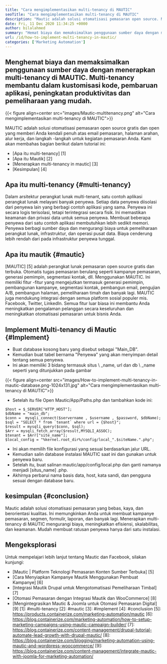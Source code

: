 ```yaml
---
title: "Cara mengimplementasikan multi-tenancy di MAUTIC" 
seoTitle: "Cara mengimplementasikan multi-tenancy di MAUTIC" 
description: "Mautic adalah solusi otomatisasi pemasaran open source. Menerapkan multi-tenancy di MAUTIC mengurangi biaya, meningkatkan efisiensi dan keamanan." 
date: Fri, 11 Dec 2020 11:34:25 +0000
author: bilalahmed
summary: "Hemat biaya dan memaksimalkan penggunaan sumber daya dengan menerapkan multi-tenancy di MAUTIC. Multi-tenancy membantu dalam kustomisasi kode, pembaruan aplikasi, peningkatan produktivitas dan pemeliharaan yang mudah." 
url: /id/how-to-implement-multi-tenancy-in-mautic/
categories: ['Marketing Automation']
---
```


## Menghemat biaya dan memaksimalkan penggunaan sumber daya dengan menerapkan multi-tenancy di MAUTIC. Multi-tenancy membantu dalam kustomisasi kode, pembaruan aplikasi, peningkatan produktivitas dan pemeliharaan yang mudah.

{{< figure align=center src="images/Mautic-multitenancy.png" alt="Cara mengimplementasikan multi-tenancy di MAUTIC">}}

MAUTIC adalah solusi otomatisasi pemasaran open source gratis dan open yang memberi Anda kendali penuh atas email pemasaran, halaman arahan, alur kerja, dan langkah -langkah untuk kegiatan pemasaran Anda. Kami akan membahas bagian berikut dalam tutorial ini:
  * [Apa itu multi-tenancy] [1]
  * [Apa itu Mautik] [2]
  * [Menerapkan multi-tenancy in mautic] [3]
  * [Kesimpulan] [4]

## Apa itu multi-tenancy {#multi-tenancy}
Dalam arsitektur perangkat lunak multi-tenant, satu contoh aplikasi perangkat lunak melayani banyak penyewa. Setiap data penyewa diisolasi dari penyewa lain yang berbagi contoh aplikasi yang sama. Penyewa ini secara logis terisolasi, tetapi terintegrasi secara fisik. Ini memastikan keamanan dan privasi data untuk semua penyewa. Membuat beberapa penyewa dari satu contoh aplikasi membutuhkan lebih sedikit memori. Penyewa berbagi sumber daya dan mengurangi biaya untuk pemeliharaan perangkat lunak, infrastruktur, dan operasi pusat data. Biaya cenderung lebih rendah dari pada infrastruktur penyewa tunggal.

## Apa itu mautik {#mautic}
[MAUTIC] [5] adalah perangkat lunak pemasaran open source gratis dan terbuka. Otomatis tugas pemasaran berulang seperti kampanye pemasaran, generasi pemimpin, segmentasi kontak, dll. Menggunakan MAUTIC. Ini memiliki fitur -fitur yang mengejutkan termasuk generasi pemimpin, pembangunan kampanye, segmentasi kontak, pembangun email, pengujian A/B, pembangun halaman, pemeliharaan timah dan banyak lagi. MAUTIC juga mendukung integrasi dengan semua platform sosial populer mis. Facebook, Twitter, LinkedIn. Semua fitur luar biasa ini membantu Anda meningkatkan pengalaman pelanggan secara keseluruhan dan meningkatkan otomatisasi pemasaran untuk bisnis Anda.

## Implement Multi-tenancy di Mautic {#Implement}
  * Buat database kosong baru yang disebut sebagai "Main_DB".
  * Kemudian buat tabel bernama "Penyewa" yang akan menyimpan detail tentang semua penyewa.
  * Ini akan memiliki 3 bidang termasuk situs \ _name, url dan db \ _name seperti yang ditunjukkan pada gambar

{{< figure align=center src="images/How-to-implement-multi-tenancy-in-mautic-database.png-1024x131.jpg" alt="Cara mengimplementasikan multi-tenancy di MAUTIC">}}

  * Setelah itu file Open Mautic/App/Paths.php dan tambahkan kode ini:
```
$host = $_SERVER["HTTP_HOST"];
$dbName = "main_db";
$conn =  mysqli_connect($servername , $username , $password, $dbName);
$sql = "SELECT * from `tenant` where url = {$host}";
$result = mysqli_query($conn, $sql);
$Arr = mysqli_fetch_array($result,MYSQLI_ASSOC);
$tenant = $Arr["site_name"];
$local_config = "%kernel.root_dir%/config/local_".$siteName.".php";
```
  * Ini akan memilih file konfigurasi yang sesuai berdasarkan jalur URL.
  * Kemudian salin database instalasi MAUTIC saat ini dan gunakan untuk penyewa baru.
  * Setelah itu, buat salinan mautic/app/config/local.php dan ganti namanya menjadi [situs_name] .php.
  * Akhirnya perbarui nama basis data, host, kata sandi, dan pengguna sesuai dengan database baru.

## kesimpulan {#conclusion}
Mautic adalah solusi otomatisasi pemasaran yang bebas, kaya, dan berorientasi kualitas. Ini memungkinkan Anda untuk membuat kampanye pemasaran, segmen, formulir, laporan, dan banyak lagi. Menerapkan multi-tenancy di MAUTIC mengurangi biaya, meningkatkan efisiensi, skalabilitas, dan keamanan. Mudah membuat ratusan penyewa hanya dari satu instalasi.

## Mengeksplorasi
Untuk mempelajari lebih lanjut tentang Mautic dan Facebook, silakan kunjungi:
  * [Mautic | Platform Teknologi Pemasaran Konten Sumber Terbuka] [5]
  * [Cara Menyiapkan Kampanye Mautik Menggunakan Pembuat Kampanye] [6]
  * [Integrasi Mautik Drupal untuk Mengotomatisasi Pemeliharaan Timbal] [7]
  * [Otomasi Pemasaran dengan Integrasi Mautik dan WooCommerce] [8]
  * [Mengintegrasikan Mautic & Joomla untuk Otomasi Pemasaran Digital] [9]
[1]: #multi-tenancy
[2]: #mautic
[3]: #implement
[4]: #conclusion
[5]: https://products.containerize.com/marketing-automation/mautic
[6]: https://blog.containerize.com/marketing-automation/how-to-setup-marketing-campaigns-using-mautic-campaign-builder/
[7]: https://blog.containerize.com/content-management/drupal-tutorial-automate-lead-growth-with-drupal-mautic/
[8]: https://blog.containerize.com/blogging/marketing-automation-using-mautic-and-wordpress-woocommerce/
[9]: https://blog.containerize.com/content-management/integrate-mautic-with-joomla-for-marketing-automation/
